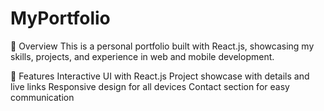 # MyPortfolio

📌 Overview
This is a personal portfolio built with React.js, showcasing my skills, projects, and experience in web and mobile development.

🚀 Features
Interactive UI with React.js
Project showcase with details and live links
Responsive design for all devices
Contact section for easy communication
